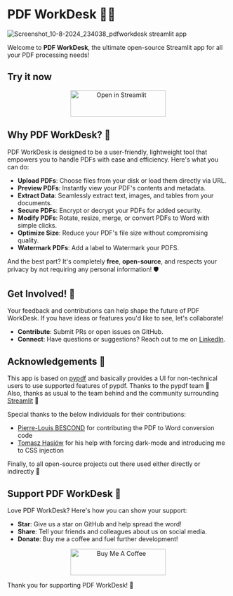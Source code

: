 # PDF WorkDesk 📄✨

![Screenshot_10-8-2024_234038_pdfworkdesk streamlit app](https://github.com/user-attachments/assets/174a1d98-55d2-4f4c-b990-4512199e491c)

Welcome to **PDF WorkDesk**, the ultimate open-source Streamlit app for all your PDF processing needs!

## Try it now

<p align="center">
    <a href="https://pdfworkdesk.streamlit.app/" target="_blank"><img src="https://static.streamlit.io/badges/streamlit_badge_black_white.svg" alt="Open in Streamlit" style="height: 60px !important;width: 217px !important;">
    </a>
</p>

## Why PDF WorkDesk? 🚀

PDF WorkDesk is designed to be a user-friendly, lightweight tool that empowers you to handle PDFs with ease and efficiency. Here's what you can do:

- **Upload PDFs**: Choose files from your disk or load them directly via URL.
- **Preview PDFs**: Instantly view your PDF's contents and metadata.
- **Extract Data**: Seamlessly extract text, images, and tables from your documents.
- **Secure PDFs**: Encrypt or decrypt your PDFs for added security.
- **Modify PDFs**: Rotate, resize, merge, or convert PDFs to Word with simple clicks.
- **Optimize Size**: Reduce your PDF's file size without compromising quality.
- **Watermark PDFs**: Add a label to Watermark your PDFS.

And the best part? It's completely **free**, **open-source**, and respects your privacy by not requiring any personal information! 🛡️

## Get Involved! 🤝

Your feedback and contributions can help shape the future of PDF WorkDesk. If you have ideas or features you'd like to see, let's collaborate!

- **Contribute**: Submit PRs or open issues on GitHub.
- **Connect**: Have questions or suggestions? Reach out to me on [LinkedIn](https://linkedin.com/in/siddhantsadangi).

## Acknowledgements 🤗

This app is based on [pypdf](https://github.com/py-pdf/pypdf) and basically provides a UI for non-technical users to use supported features of pypdf. Thanks to the pypdf team 🫶  
Also, thanks as usual to the team behind and the community surrounding [Streamlit](https://streamlit.io/) 🎈

Special thanks to the below individuals for their contributions:

- [Pierre-Louis BESCOND](https://github.com/pierrelouisbescond) for contributing the PDF to Word conversion code
- [Tomasz Hasiów](https://discuss.streamlit.io/u/TomJohn/summary) for his help with forcing dark-mode and introducing me to CSS injection

Finally, to all open-source projects out there used either directly or indirectly 🙇

## Support PDF WorkDesk 💖

Love PDF WorkDesk? Here's how you can show your support:

- **Star**: Give us a star on GitHub and help spread the word!
- **Share**: Tell your friends and colleagues about us on social media.
- **Donate**: Buy me a coffee and fuel further development!

<p align="center">
    <a href="https://www.buymeacoffee.com/siddhantsadangi" target="_blank"><img src="https://cdn.buymeacoffee.com/buttons/v2/default-yellow.png" alt="Buy Me A Coffee" style="height: 60px !important;width: 217px !important;">
    </a>
</p>

Thank you for supporting PDF WorkDesk! 🤗
